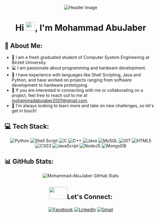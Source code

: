 <p align="center">
    <img src="https://capsule-render.vercel.app/api?type=waving&color=gradient&height=280&section=header&text=Hi%20There%20%F0%9F%91%8B&fontSize=90" alt="Header Image" />
</p>

<h1 align="center">Hi <img src="https://raw.githubusercontent.com/MartinHeinz/MartinHeinz/master/wave.gif" width="30px">, I'm Mohammad AbuJaber</h1>

## 💫 About Me:
- 💼 I am a fresh graduated student of Computer System Engineering at Birzeit University.
- 💻 I am passionate about programming and hardware development.
- 🎯 I have experience with languages like Shell Scripting, Java and Python, and have worked on projects ranging from software development to hardware prototyping.
- 📧 If you are interested in connecting with me or collaborating on a project, feel free to reach out to me at mohammadabujaber2001@gmail.com.
- 🌟 I'm always looking to learn more and take on new challenges, so let's get in touch!


## 💻 Tech Stack:

<p align="center">
    <img src="https://img.shields.io/badge/python-3670A0?style=for-the-badge&logo=python&logoColor=ffdd54" alt="Python">
    <img src="https://img.shields.io/badge/shell_script-%23121011.svg?style=for-the-badge&logo=gnu-bash&logoColor=white" alt="Shell Script">
    <img src="https://img.shields.io/badge/c-%2300599C.svg?style=for-the-badge&logo=c&logoColor=white" alt="C">
    <img src="https://img.shields.io/badge/c++-%2300599C.svg?style=for-the-badge&logo=c%2B%2B&logoColor=white" alt="C++">
    <img src="https://img.shields.io/badge/java-%23ED8B00.svg?style=for-the-badge&logo=java&logoColor=white" alt="Java">
    <img src="https://img.shields.io/badge/mysql-%2300f.svg?style=for-the-badge&logo=mysql&logoColor=white" alt="MySQL">
    <img src="https://img.shields.io/badge/Git-fc6d26?style=for-the-badge&logo=git&logoColor=white" alt="GIT">
    <img src="https://img.shields.io/badge/html5-%23E34F26.svg?style=for-the-badge&logo=html5&logoColor=white" alt="HTML5">
    <img src="https://img.shields.io/badge/css3-%231572B6.svg?style=for-the-badge&logo=css3&logoColor=white" alt="CSS3">
    <img src="https://img.shields.io/badge/javascript-%23323330.svg?style=for-the-badge&logo=javascript&logoColor=%23F7DF1E" alt="JavaScript">
    <img src="https://img.shields.io/badge/node.js-6DA55F?style=for-the-badge&logo=node.js&logoColor=white" alt="NodeJS">
    <img src="https://img.shields.io/badge/MongoDB-%234ea94b.svg?style=for-the-badge&logo=mongodb&logoColor=white" alt="MongoDB">

</p>


## 📊 GitHub Stats:

<p align="center">
    <img src="https://github-readme-stats.vercel.app/api/top-langs/?username=Mohammad-AbuJaber&theme=react&hide_border=true&include_all_commits=true&count_private=true&layout=compact" alt="Mohammad-AbuJaber GitHub Stats" />
</p>



## <p align="center"><img src="https://raw.githubusercontent.com/ShahriarShafin/ShahriarShafin/main/Assets/handshake.gif" width="60" height="40">Let's Connect:</p> 

<p align="center">
    <a href="https://www.facebook.com/mohammad.abujaber.501"><img src="https://img.shields.io/badge/Facebook-%231877F2.svg?logo=Facebook&logoColor=white" alt="Facebook"></a>
    <a href="https://www.linkedin.com/in/mohammad-abujaber/"><img src="https://img.shields.io/badge/LinkedIn-%230077B5.svg?logo=linkedin&logoColor=white" alt="LinkedIn"></a>
    <a href="mailto:mohammadabujaber2001@gmail.com"><img src="https://img.shields.io/badge/Gmail-D14836?logo=gmail&logoColor=white" alt="Gmail"></a>
</p> 
